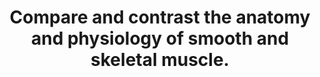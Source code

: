 ---
title: "Compare and contrast the anatomy and physiology of smooth and skeletal muscle."
entityType: SAQ
exam: PEX
college: CICM
year: 2024
sitting: B
question: 4
passRate: 53
EC_expectedDomains:
- "detailed description of both the macro and microstructure of skeletal and smooth muscle, noting differences and similarities"
- "for skeletal muscle, specific detail on fibre arrangement, subtypes (I/IIA/IIB), and their innervation, as well as the structure of the sarcomere, thick and thin bands, and associated proteins was required"
- "candidates would provide a description of how these components are similar or different in smooth muscle, including details of unitary and multi-unit smooth muscle arrangements"
- "process of AP generation, propagation, and stimulus, but also detailed sources of ATP, and highlighting differences in energy requirements of each muscle type"
- "specific membrane potentials, noting the unstable membrane potential of smooth muscle, which does not exhibit a resting membrane potential"
---